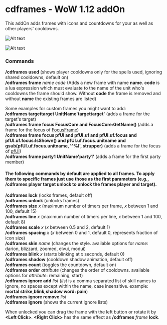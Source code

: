 # cdframes - WoW 1.12 addOn

This addOn adds frames with icons and countdowns for your as well as other players' cooldowns.

![Alt text](http://i.imgur.com/Yrd8vPf.png)

![Alt text](http://i.imgur.com/xNKjlus.png)

### Commands

**/cdframes used** (shows player cooldowns only for the spells used, ignoring shared cooldowns, default on)<br/>
**/cdframes frame** *name code* (Adds a new frame with name **name**. **code** is a lua expression which must evaluate to the name of the unit who's cooldowns the frame should show. Without **code** the frame is removed and without **name** the existing frames are listed)<br/>

Some examples for custom frames you might want to add:<br/>
**/cdframes targettarget UnitName'targettarget'** (adds a frame for the target's target)<br/>
**/cdframes frame focus FocusCore and FocusCore:GetName()** (adds a frame for the focus of [FocusFrame](https://github.com/wardz/FocusFrame))<br/>
**/cdframes frame focus pfUI and pfUI.uf and pfUI.uf.focus and pfUI.uf.focus:IsShown() and pfUI.uf.focus.unitname and gsub(pfUI.uf.focus.unitname, '^%l', strupper)** (adds a frame for the focus of [pfUI](https://github.com/shagu/pfUI))<br/>
**/cdframes frame party1 UnitName'party1'** (adds a frame for the first party member)<br/>

#### The following commands by default are applied to all frames. To apply them to specific frames just use those as the first parameters (e.g., **/cdframes player target unlock** to unlock the frames player and target).

**/cdframes lock** (locks frames, default off)<br/>
**/cdframes unlock** (unlocks frames)<br/>
**/cdframes size** *x* (maximum number of timers per frame, *x* between 1 and 100, default 15)<br/>
**/cdframes line** *x* (maximum number of timers per line, *x* between 1 and 100, default 8)<br/>
**/cdframes scale** *x* (*x* between 0.5 and 2, default 1)<br/>
**/cdframes spacing** *x* (*x* between 0 and 1, default 0, represents fraction of icon size)<br/>
**/cdframes skin** *name* (changes the style. available options for *name*: darion, blizzard, zoomed, elvui, modui)<br/>
**/cdframes blink** *x* (starts blinking at *x* seconds, default 0)<br/>
**/cdframes shadow** (cooldown shadow animation, default off)<br/>
**/cdframes count** (toggles the countdown, default on)<br/>
**/cdframes order** *attribute* (changes the order of cooldowns. available options for *attribute*: remaining, start)<br/>
**/cdframes ignore add** *list* (*list* is a comma separated list of skill names to ignore, no spaces except within the name, case insensitive. example: **mortal strike,blink,shadow word: pain**)<br/>
**/cdframes ignore remove** *list*<br/>
**/cdframes ignore** (shows the current ignore lists)<br/>

When unlocked you can drag the frame with the left button or rotate it by **\<Left Click>**. **\<Right Click>** has the same effect as **/cdframes** *frame* **lock**.
